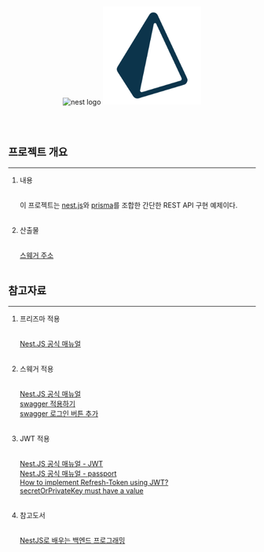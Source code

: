 <p style="text-align: center;">
  <img src="https://nestjs.com/img/logo-small.svg" width="200" alt="nest logo" />
  <img src="assets/images/prisma_icon.png" width="200" alt="prisma logo" />
</p>
<br/><br/>

## 프로젝트 개요

---
1. 내용<br/><br/>

   이 프로젝트는 [nest.js](https://nestjs.com/)와 [prisma](https://www.prisma.io/)를 조합한 간단한 REST API 구현 예제이다.<br/><br/>

2. 산출물<br/><br/>

    [스웨거 주소](http://localhost:3000/nest-prisma#)<br/><br/>
    
## 참고자료

---

1. 프리즈마 적용<br/><br/>

    [Nest.JS 공식 매뉴얼](https://docs.nestjs.com/recipes/prisma)<br/><br/>    

2. 스웨거 적용<br/><br/>

    [Nest.JS 공식 매뉴얼](https://docs.nestjs.com/openapi/introduction)<br/>
    [swagger 적용하기](https://velog.io/@___pepper/Nest.js-swagger-%EC%A0%81%EC%9A%A9%ED%95%98%EA%B8%B0)<br/>
    [swagger 로그인 버튼 추가](https://velog.io/@mhj6380/Nestjs-%ED%94%84%EB%A1%9C%EC%A0%9D%ED%8A%B8%EC%97%90-Swagger-%EB%8F%84%EC%9E%85%ED%95%98%EA%B8%B0)<br/><br/>

2. JWT 적용<br/><br/>

    [Nest.JS 공식 매뉴얼 - JWT](https://docs.nestjs.com/security/authentication)<br/>
    [Nest.JS 공식 매뉴얼 - passport](https://docs.nestjs.com/recipes/passport)<br/>
    [How to implement Refresh-Token using JWT?](https://velog.io/@from_numpy/NestJS-How-to-implement-Refresh-Token-with-JWT)<br/>
    [secretOrPrivateKey must have a value](https://velog.io/@daep93/Nestjs-secretOrPrivateKey-must-have-a-value)<br/><br/>

3. 참고도서<br/><br/>

    [NestJS로 배우는 백엔드 프로그래밍](https://search.shopping.naver.com/book/catalog/36250090622?cat_id=50010920&frm=PBOKPRO&query=NestJS%EB%A1%9C+%EB%B0%B0%EC%9A%B0%EB%8A%94+%EB%B0%B1%EC%97%94%EB%93%9C+%ED%94%84%EB%A1%9C%EA%B7%B8%EB%9E%98%EB%B0%8D&NaPm=ct%3Dlv7fwy14%7Cci%3Db7c2b4f71b7006bbc3540d9b9ceb6ddc39376b41%7Ctr%3Dboknx%7Csn%3D95694%7Chk%3Dfe44b84f18302e1f27b31af2cbee6414c05abc90)<br/><br/>